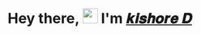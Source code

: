 # Hey there, <img width="30px" src="https://media.tenor.com/images/3b388fe03da271d2674faf85eb7c3fcd/tenor.gif" />  I'm [𝒌𝒊𝒔𝒉𝒐𝒓𝒆  𝑫](https://anuraghazra.github.io)
<!--
**kishoredurai/kishoredurai** is a ✨ _special_ ✨ repository because its `README.md` (this file) appears on your GitHub profile.

## I'm a Computer Technology Student

Here are some ideas to get you started:

- 🔭 I’m currently working on ...
- 🌱 I’m currently learning ...
- 👯 I’m looking to collaborate on ...
- 🤔 I’m looking for help with ...
- 💬 Ask me about ...
- 📫 How to reach me: ...
- 😄 Pronouns: ...
- ⚡ Fun fact: ...
-->
